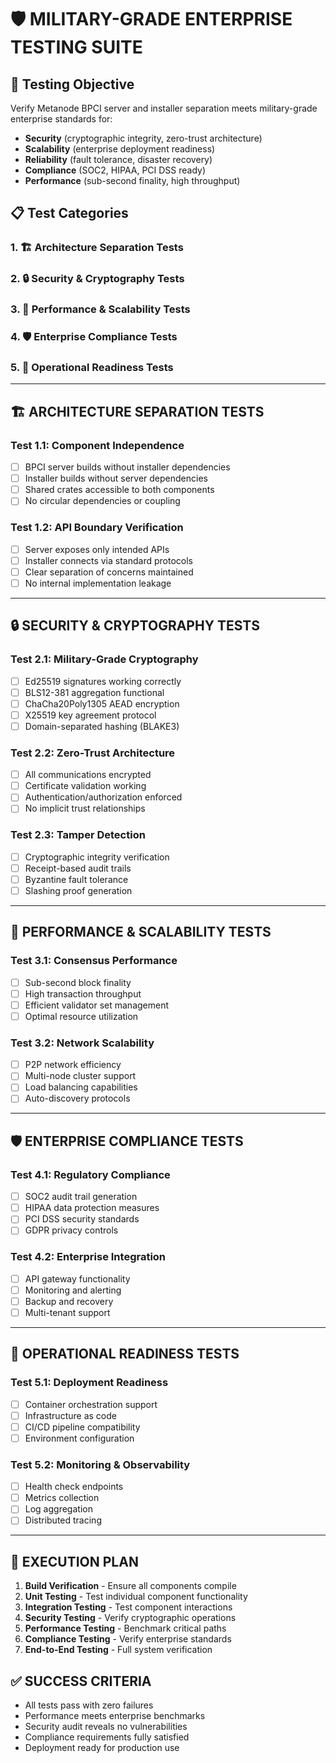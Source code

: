 # 🛡️ MILITARY-GRADE ENTERPRISE TESTING SUITE

## 🎯 Testing Objective
Verify Metanode BPCI server and installer separation meets military-grade enterprise standards for:
- **Security** (cryptographic integrity, zero-trust architecture)
- **Scalability** (enterprise deployment readiness)
- **Reliability** (fault tolerance, disaster recovery)
- **Compliance** (SOC2, HIPAA, PCI DSS ready)
- **Performance** (sub-second finality, high throughput)

## 📋 Test Categories

### 1. 🏗️ Architecture Separation Tests
### 2. 🔒 Security & Cryptography Tests  
### 3. 🚀 Performance & Scalability Tests
### 4. 🛡️ Enterprise Compliance Tests
### 5. 🔧 Operational Readiness Tests

---

## 🏗️ ARCHITECTURE SEPARATION TESTS

### Test 1.1: Component Independence
- [ ] BPCI server builds without installer dependencies
- [ ] Installer builds without server dependencies  
- [ ] Shared crates accessible to both components
- [ ] No circular dependencies or coupling

### Test 1.2: API Boundary Verification
- [ ] Server exposes only intended APIs
- [ ] Installer connects via standard protocols
- [ ] Clear separation of concerns maintained
- [ ] No internal implementation leakage

---

## 🔒 SECURITY & CRYPTOGRAPHY TESTS

### Test 2.1: Military-Grade Cryptography
- [ ] Ed25519 signatures working correctly
- [ ] BLS12-381 aggregation functional
- [ ] ChaCha20Poly1305 AEAD encryption
- [ ] X25519 key agreement protocol
- [ ] Domain-separated hashing (BLAKE3)

### Test 2.2: Zero-Trust Architecture
- [ ] All communications encrypted
- [ ] Certificate validation working
- [ ] Authentication/authorization enforced
- [ ] No implicit trust relationships

### Test 2.3: Tamper Detection
- [ ] Cryptographic integrity verification
- [ ] Receipt-based audit trails
- [ ] Byzantine fault tolerance
- [ ] Slashing proof generation

---

## 🚀 PERFORMANCE & SCALABILITY TESTS

### Test 3.1: Consensus Performance
- [ ] Sub-second block finality
- [ ] High transaction throughput
- [ ] Efficient validator set management
- [ ] Optimal resource utilization

### Test 3.2: Network Scalability
- [ ] P2P network efficiency
- [ ] Multi-node cluster support
- [ ] Load balancing capabilities
- [ ] Auto-discovery protocols

---

## 🛡️ ENTERPRISE COMPLIANCE TESTS

### Test 4.1: Regulatory Compliance
- [ ] SOC2 audit trail generation
- [ ] HIPAA data protection measures
- [ ] PCI DSS security standards
- [ ] GDPR privacy controls

### Test 4.2: Enterprise Integration
- [ ] API gateway functionality
- [ ] Monitoring and alerting
- [ ] Backup and recovery
- [ ] Multi-tenant support

---

## 🔧 OPERATIONAL READINESS TESTS

### Test 5.1: Deployment Readiness
- [ ] Container orchestration support
- [ ] Infrastructure as code
- [ ] CI/CD pipeline compatibility
- [ ] Environment configuration

### Test 5.2: Monitoring & Observability
- [ ] Health check endpoints
- [ ] Metrics collection
- [ ] Log aggregation
- [ ] Distributed tracing

---

## 🎯 EXECUTION PLAN

1. **Build Verification** - Ensure all components compile
2. **Unit Testing** - Test individual component functionality  
3. **Integration Testing** - Test component interactions
4. **Security Testing** - Verify cryptographic operations
5. **Performance Testing** - Benchmark critical paths
6. **Compliance Testing** - Verify enterprise standards
7. **End-to-End Testing** - Full system verification

## ✅ SUCCESS CRITERIA

- All tests pass with zero failures
- Performance meets enterprise benchmarks
- Security audit reveals no vulnerabilities
- Compliance requirements fully satisfied
- Deployment ready for production use
